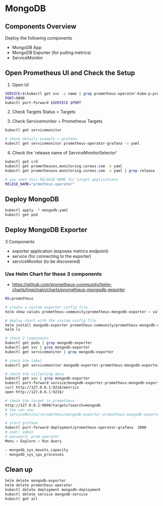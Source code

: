 # MongoDB

## Components Overview
Deploy the following components
- MongoDB App
- MongoDB Exporter (for pulling metrics)
- ServiceMonitor

## Open Prometheus UI and Check the Setup

1. Open UI
```bash
SERVICE=$(kubectl get svc -o name | grep prometheus-operator-kube-p-prometheus)
PORT=9090
kubectl port-forward $SERVICE $PORT
```
2. Check Targets
Status > Targets

3. Check Servicemonitor = Prometheus Targets
```bash
kubectl get servicemonitor

# check details example = grafana
kubectl get servicemonitor prometheus-operator-grafana -o yaml
```

4. Check the 'release name of ServiceMonitorSelector'
```bash
kubectl get crd
kubectl get prometheuses.monitoring.coreos.com -o yaml
kubectl get prometheuses.monitoring.coreos.com -o yaml | grep release

# you need this RELSESE NAME for target applications
RELESE_NAME="prmetheus-operator"
```

## Deploy MongoDB
```bash
kubectl apply -f mongodb.yaml
kubectl get pod
```

## Deploy MongoDB Exporter

3 Components
- exporter application (exposes metrics endpoint)
- service (for connecting to the exporter)
- serviceMonitor (to be discovered)

### Use Helm Chart for these 3 components
- https://github.com/prometheus-community/helm-charts/tree/main/charts/prometheus-mongodb-exporter
```bash
NS=prometheus

# create a custom exporter config file
helm show values prometheus-community/prometheus-mongodb-exporter > values.yaml

# deploy chart with the custom config file
helm install mongodb-exporter prometheus-community/prometheus-mongodb-exporter -f mongodb-exporter-values.yaml --namespace $NS
helm ls

# check 3 components
kubectl get pods | grep mongodb-exporter
kubectl get svc | grep mongodb-exporter
kubectl get servicemonitor | grep mongodb-exporter

# check the label
kubectl get servicemonitor mongodb-exporter-prometheus-mongodb-exporter -o yaml

# check the collecting data
kubectl get svc | grep mongodb-exporter
kubectl port-forward service/mongodb-exporter-prometheus-mongodb-exporter 9216
curl http://127.0.0.1:9216/metrics
open http://127.0.0.1:9216/

# check the target in prometheus
http://127.0.0.1:9090/targets?search=mongodb
# You can see
# serviceMonitor/prometheus/mongodb-exporter-prometheus-mongodb-exporter/0 (1/1 up)

# start grafane
kubectl port-forward deployment/prometheus-operator-grafana  3000
# user: admin
# password: prom-operator
Menu > Explore > Run Query

- mongodb_sys_mounts_capacity
- mongodb_sys_cpu_processes

```

## Clean up

```bash
helm delete mongodb-exporter
helm delete prometheus-operator
kubectl delete deployment mongodb-deployment
kubectl delete service mongodb-service
kubectl get all
```